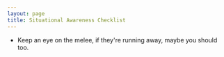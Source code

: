```yaml
---
layout: page
title: Situational Awareness Checklist
---
```

* Keep an eye on the melee, if they're running away, maybe you should too.
